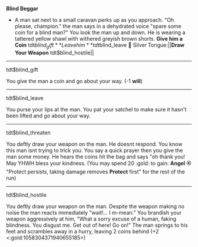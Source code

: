 **Blind Beggar**
- A man sat next to a small caravan perks up as you approach. "Oh please, champion." the man says in a dehydrated voice "spare some coin for a blind man?" You look the man up and down. He is wearing a tattered yellow shawl with withered greyish brown shorts.
**Give him a Coin** tdt$blind_gift
**Leave him** tdt$blind_leave
🔐 Silver Tongue:||**Draw Your Weapon** tdt$blind_hostile||

-------------
tdt$blind_gift

You give the man a coin and go about your way. (-1 __will__)

-------------
tdt$blind_leave

You purse your lips at the man. You pat your satchel to make sure it hasn't been lifted and go about your way.

-------------
tdt$blind_threaten

You deftly draw your weapon on the man. He doesnt respond. You know this man isnt trying to trick you. You say a quick prayer then you give the man some money. He hears the coins hit the bag and says "oh thank you! May YHWH bless your kindness. (You may spend 20 :gold: to gain: __Angel__ :rosette: "Protect persists, taking damage removes __Protect__ first" for the rest of the run)

-------------
tdt$blind_hostile

You deftly draw your weapon on the man. Despite the weapon making no noise the man reacts immediately "wait!... I m-mean." You brandish your weapon aggressively at him, "What a sorry excuse of a human, faking blindness. You disgust me. Get out of here! Go on!" The man springs to his feet and scrambles away in a hurry, leaving 2 coins behind (+2 <:gold:1058304371940655185>)
